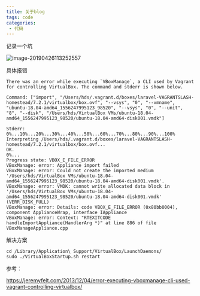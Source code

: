 ```yaml
---
title: 关于blog
tags: code
categories:
 - 代码
---
```


记录一个坑

![image-20190426113252557](https://ws3.sinaimg.cn/large/006tNc79ly1g2fvoraqzuj31yu0ty4ji.jpg)

具体报错

```shell
There was an error while executing `VBoxManage`, a CLI used by Vagrant
for controlling VirtualBox. The command and stderr is shown below.

Command: ["import", "/Users/hds/.vagrant.d/boxes/laravel-VAGRANTSLASH-homestead/7.2.1/virtualbox/box.ovf", "--vsys", "0", "--vmname", "ubuntu-18.04-amd64_1556247995123_98520", "--vsys", "0", "--unit", "8", "--disk", "/Users/hds/VirtualBox VMs/ubuntu-18.04-amd64_1556247995123_98520/ubuntu-18.04-amd64-disk001.vmdk"]

Stderr: 0%...10%...20%...30%...40%...50%...60%...70%...80%...90%...100%
Interpreting /Users/hds/.vagrant.d/boxes/laravel-VAGRANTSLASH-homestead/7.2.1/virtualbox/box.ovf...
OK.
0%...
Progress state: VBOX_E_FILE_ERROR
VBoxManage: error: Appliance import failed
VBoxManage: error: Could not create the imported medium '/Users/hds/VirtualBox VMs/ubuntu-18.04-amd64_1556247995123_98520/ubuntu-18.04-amd64-disk001.vmdk'.
VBoxManage: error: VMDK: cannot write allocated data block in '/Users/hds/VirtualBox VMs/ubuntu-18.04-amd64_1556247995123_98520/ubuntu-18.04-amd64-disk001.vmdk' (VERR_DISK_FULL)
VBoxManage: error: Details: code VBOX_E_FILE_ERROR (0x80bb0004), component ApplianceWrap, interface IAppliance
VBoxManage: error: Context: "RTEXITCODE handleImportAppliance(HandlerArg *)" at line 886 of file VBoxManageAppliance.cpp
```





解决方案

```shell
cd /Library/Application\ Support/VirtualBox/LaunchDaemons/
sudo ./VirtualBoxStartup.sh restart
```





参考：

<https://jeremyfelt.com/2013/12/04/error-executing-vboxmanage-cli-used-vagrant-controlling-virtualbox/>
